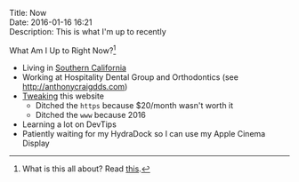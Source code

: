 Title: Now  
Date: 2016-01-16 16:21  
Description: This is what I'm up to recently  

What Am I Up to Right Now?[^1]

* Living in [Southern California][1]
* Working at Hospitality Dental Group and Orthodontics (see <http://anthonycraigdds.com>)
* [Tweaking][2] this website
	* Ditched the `https` because $20/month wasn't worth it
	* Ditched the `www` because 2016
* Learning a lot on DevTips
* Patiently waiting for my HydraDock so I can use my Apple Cinema Display

[^1]: What is this all about? Read [this][3].

[1]: https://en.wikipedia.org/wiki/Inland_Empire "Wikipedia: Inland Empire"
[2]: /tags/Meta "Posts tagged 'Meta'"
[3]: http://nownownow.com/about "About '/now' pages"